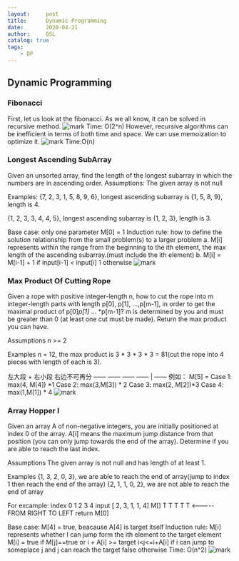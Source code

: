 ```yaml
---
layout:     post
title:      Dynamic Programming
date:       2020-04-21
author:     GSL
catalog: true
tags:
    - DP
---
```


## Dynamic Programming
### Fibonacci
First, let us look at the fibonacci. As we all know, it can be solved in recursive method.
![mark](http://q8ehknbjo.bkt.gdipper.com/blog/20200421/r6OcVDu8llP8.png?imageslim)
Time: O(2^n)
However, recursive algorithms can be inefficient in terms of both time and space. We can use memoization to optimize it.
![mark](http://q8ehknbjo.bkt.gdipper.com/blog/20200421/TKHpOyAIEIOc.png?imageslim)
Time:O(n)

### Longest Ascending SubArray
Given an unsorted array, find the length of the longest subarray in which the numbers are in ascending order.
Assumptions:
The given array is not null

Examples:
{7, 2, 3, 1, 5, 8, 9, 6}, longest ascending subarray is {1, 5, 8, 9}, length is 4.

{1, 2, 3, 3, 4, 4, 5}, longest ascending subarray is {1, 2, 3}, length is 3.

Base case: only one parameter M[0] = 1
Induction rule: how to define the solution relationship from the small problem(s) to a larger problem
a. M[i] represents within the range from the beginning to the ith element, the max length of the ascending subarray.(must include the ith element)
b. M[i] = M[i-1] + 1                 if input[i-1] < input[i]
               1                        otherwise
![mark](http://q8ehknbjo.bkt.gdipper.com/blog/20200421/FVobVJNxfAsV.png?imageslim)

### Max Product Of Cutting Rope
Given a rope with positive integer-length n, how to cut the rope into m integer-length parts with length p[0], p[1], ...,p[m-1], in order to get the maximal product of p[0]*p[1]* ... *p[m-1]? m is determined by you and must be greater than 0 (at least one cut must be made). Return the max product you can have.

Assumptions
n >= 2

Examples
n = 12, the max product is 3 * 3 * 3 * 3 = 81(cut the rope into 4 pieces with length of each is 3).

左大段 + 右小段  右边不可再分
—— —— —— —— | ——
例如：
M[5] = Case 1: max(4, M[4]) *1
       Case 2: max(3,M[3]) * 2
       Case 3: max(2, M[2])*3
       Case 4: max(1,M[1]) * 4
![mark](http://q8ehknbjo.bkt.gdipper.com/blog/20200421/rHxk3jFscQPS.png?imageslim)

### Array Hopper I
Given an array A of non-negative integers, you are initially positioned at index 0 of the array. A[i] means the maximum jump distance from that position (you can only jump towards the end of the array). Determine if you are able to reach the last index.

Assumptions
The given array is not null and has length of at least 1.

Examples
{1, 3, 2, 0, 3}, we are able to reach the end of array(jump to index 1 then reach the end of the array)
{2, 1, 1, 0, 2}, we are not able to reach the end of array

For excample:
index   0  1  2  3  4
input [ 2, 3, 1, 1, 4]
M[]     T  T  T  T  T
           <-----
	   FROM RIGHT TO LEFT
return M[0]

Base case: M[4] = true, beacause A[4] is target itself
Induction rule:
M[i] represents whether I can jump form the ith element to the target element
M[i] = true if  M[j]==true    or i + A[i] >= target
              i<j<=i+A[i]   if i can jump to someplace j and j can reach the target
       false   otherwise
Time: O(n^2)
![mark](http://q8ehknbjo.bkt.gdipper.com/blog/20200421/SxRA5UcriPtn.png?imageslim)







